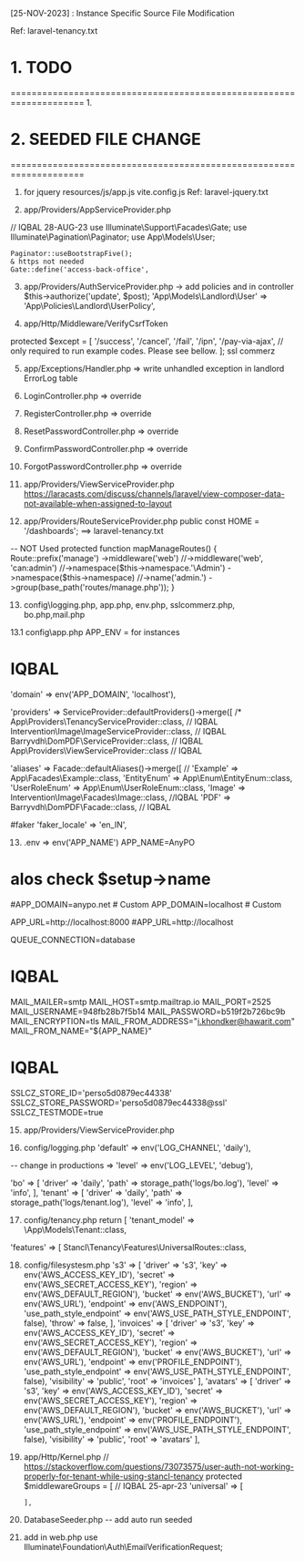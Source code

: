 [25-NOV-2023] : Instance Specific Source File Modification

Ref: laravel-tenancy.txt

# 1. TODO 
====================================================================
1.


# 2. SEEDED FILE CHANGE 
====================================================================
1. for jquery
resources/js/app.js
vite.config.js
Ref: laravel-jquery.txt

2. app/Providers/AppServiceProvider.php

// IQBAL 28-AUG-23
use Illuminate\Support\Facades\Gate;
use Illuminate\Pagination\Paginator;
use App\Models\User;

   
	Paginator::useBootstrapFive(); 
	& https not needed
	Gate::define('access-back-office',

3. app/Providers/AuthServiceProvider.php  -> add policies and in controller $this->authorize('update', $post);
       'App\Models\Landlord\User' => 'App\Policies\Landlord\UserPolicy',

4.  app/Http/Middleware/VerifyCsrfToken

  protected $except = [
        '/success',
        '/cancel',
        '/fail',
        '/ipn',
        '/pay-via-ajax', // only required to run example codes. Please see bellow.
    ];
ssl commerz


5. app/Exceptions/Handler.php
=> write unhandled exception in landlord ErrorLog table

6. LoginController.php => override

7. RegisterController.php => override

8. ResetPasswordController.php => override

9. ConfirmPasswordController.php => override

10. ForgotPasswordController.php => override

11. app/Providers/ViewServiceProvider.php
https://laracasts.com/discuss/channels/laravel/view-composer-data-not-available-when-assigned-to-layout


12. app/Providers/RouteServiceProvider.php
public const HOME = '/dashboards';
==>	laravel-tenancy.txt

-- NOT Used
protected function mapManageRoutes()
{
	Route::prefix('manage')
		->middleware('web')
		//->middleware('web', 'can:admin')
		//->namespace($this->namespace.'\Admin')
		->namespace($this->namespace)
		//->name('admin.')
		->group(base_path('routes/manage.php'));
}


13. config\logging.php, app.php, env.php, sslcommerz.php, bo.php,mail.php

13.1 config\app.php
APP_ENV = for instances

# IQBAL
'domain' => env('APP_DOMAIN', 'localhost'),

 'providers' => ServiceProvider::defaultProviders()->merge([
        /*
	App\Providers\TenancyServiceProvider::class,    // IQBAL
        Intervention\Image\ImageServiceProvider::class, // IQBAL
        Barryvdh\DomPDF\ServiceProvider::class,         // IQBAL
        App\Providers\ViewServiceProvider::class        // IQBAL
 
'aliases' => Facade::defaultAliases()->merge([
        // 'Example' => App\Facades\Example::class,
	'EntityEnum'	=> App\Enum\EntityEnum::class,
	'UserRoleEnum' => App\Enum\UserRoleEnum::class,
        'Image' => Intervention\Image\Facades\Image::class, //IQBAL
        'PDF' => Barryvdh\DomPDF\Facade::class,             // IQBAL

#faker
	'faker_locale' => 'en_IN',


13. .env  => env('APP_NAME') 
APP_NAME=AnyPO
# alos check $setup->name
#APP_DOMAIN=anypo.net    # Custom
APP_DOMAIN=localhost    # Custom

APP_URL=http://localhost:8000
#APP_URL=http://localhost

QUEUE_CONNECTION=database


# IQBAL
MAIL_MAILER=smtp
MAIL_HOST=smtp.mailtrap.io
MAIL_PORT=2525
MAIL_USERNAME=948fb28b7f5b14
MAIL_PASSWORD=b519f2b726bc9b
MAIL_ENCRYPTION=tls
MAIL_FROM_ADDRESS="i.khondker@hawarit.com"
MAIL_FROM_NAME="${APP_NAME}"

# IQBAL
SSLCZ_STORE_ID='perso5d0879ec44338'
SSLCZ_STORE_PASSWORD='perso5d0879ec44338@ssl'
SSLCZ_TESTMODE=true


15. app/Providers/ViewServiceProvider.php


16. config/logging.php
'default' => env('LOG_CHANNEL', 'daily'),

-- change in productions
=> 'level' => env('LOG_LEVEL', 'debug'),

'bo' => [
            'driver' => 'daily',
            'path' => storage_path('logs/bo.log'),
            'level' => 'info',
        ],
 'tenant' => [
            'driver' => 'daily',
            'path' => storage_path('logs/tenant.log'),
            'level' => 'info',
        ],

17. config/tenancy.php
return [
	'tenant_model' => \App\Models\Tenant::class,

'features' => [
	Stancl\Tenancy\Features\UniversalRoutes::class,


18. config/filesystesm.php
	 's3' => [
            'driver' => 's3',
            'key' => env('AWS_ACCESS_KEY_ID'),
            'secret' => env('AWS_SECRET_ACCESS_KEY'),
            'region' => env('AWS_DEFAULT_REGION'),
            'bucket' => env('AWS_BUCKET'),
            'url' => env('AWS_URL'),
            'endpoint' => env('AWS_ENDPOINT'),
            'use_path_style_endpoint' => env('AWS_USE_PATH_STYLE_ENDPOINT', false),
            'throw' => false,
        ],
        'invoices' => [
            'driver' => 's3',
            'key' => env('AWS_ACCESS_KEY_ID'),
            'secret' => env('AWS_SECRET_ACCESS_KEY'),
            'region' => env('AWS_DEFAULT_REGION'),
            'bucket' => env('AWS_BUCKET'),
            'url' => env('AWS_URL'),
            'endpoint' => env('PROFILE_ENDPOINT'),
            'use_path_style_endpoint' => env('AWS_USE_PATH_STYLE_ENDPOINT', false),
            'visibility' => 'public',
            'root' => 'invoices'
        ],
        'avatars' => [
            'driver' => 's3',
            'key' => env('AWS_ACCESS_KEY_ID'),
            'secret' => env('AWS_SECRET_ACCESS_KEY'),
            'region' => env('AWS_DEFAULT_REGION'),
            'bucket' => env('AWS_BUCKET'),
            'url' => env('AWS_URL'),
            'endpoint' => env('PROFILE_ENDPOINT'),
            'use_path_style_endpoint' => env('AWS_USE_PATH_STYLE_ENDPOINT', false),
            'visibility' => 'public',
            'root' => 'avatars'
        ],

19. app/Http/Kernel.php 
// https://stackoverflow.com/questions/73073575/user-auth-not-working-properly-for-tenant-while-using-stancl-tenancy
protected $middlewareGroups = [
  	// IQBAL 25-apr-23
        'universal' => [
        
        ],

20. DatabaseSeeder.php
 -- add auto run seeded

21. add in web.php
    use Illuminate\Foundation\Auth\EmailVerificationRequest;

